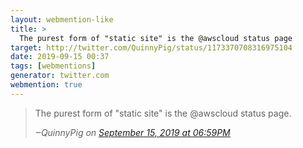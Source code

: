 ```yaml
---
layout: webmention-like
title: >
  The purest form of "static site" is the @awscloud status page
target: http://twitter.com/QuinnyPig/status/1173370708316975104
date: 2019-09-15 00:37
tags: [webmentions]
generator: twitter.com
webmention: true
---
```



<blockquote>
  <p>The purest form of "static site" is the @awscloud status page.</p>
  <cite>
    ‒<span class="p-author p-name">QuinnyPig</span> on <a href="http://twitter.com/QuinnyPig/status/1173370708316975104" rel="external">September 15, 2019 at 06:59PM</a>
  </cite>
</blockquote>
